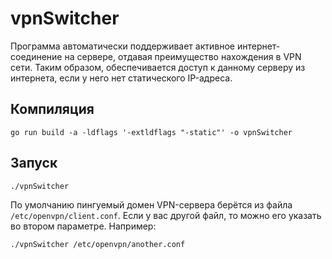 # vpnSwitcher
Программа автоматически поддерживает активное интернет-соединение на сервере, отдавая преимущество нахождения в VPN сети. Таким образом, обеспечивается доступ к данному серверу из интернета, если у него нет статического IP-адреса.

## Компиляция

`go run build -a -ldflags '-extldflags "-static"' -o vpnSwitcher`

## Запуск
`./vpnSwitcher`

По умолчанию пингуемый домен VPN-сервера берётся из файла `/etc/openvpn/client.conf`. Если у вас другой файл, то можно его указать во втором параметре. Например:

`./vpnSwitcher /etc/openvpn/another.conf`

